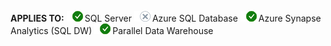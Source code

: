 <Token>**APPLIES TO:** ![Yes](media/yes2.png)SQL Server ![No](media/no.png)Azure SQL Database ![Yes](media/yes2.png)Azure Synapse Analytics (SQL DW) ![Yes](media/yes2.png)Parallel Data Warehouse </Token>


